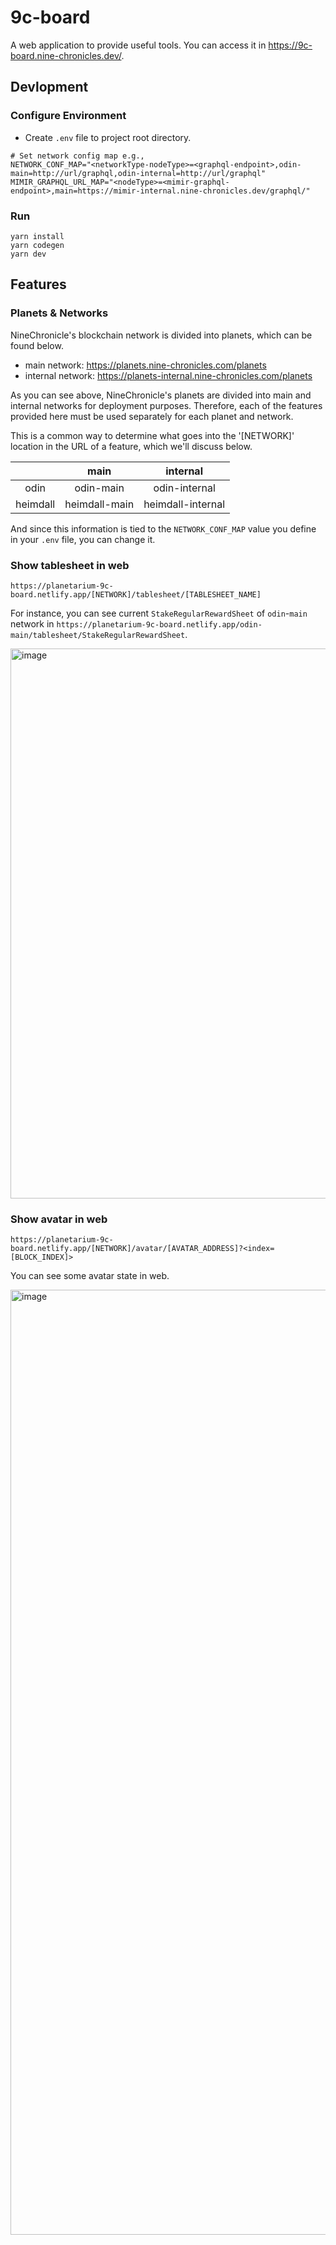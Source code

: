 # 9c-board

A web application to provide useful tools. You can access it in https://9c-board.nine-chronicles.dev/.

## Devlopment

### Configure Environment

- Create `.env` file to project root directory.

```
# Set network config map e.g.,
NETWORK_CONF_MAP="<networkType-nodeType>=<graphql-endpoint>,odin-main=http://url/graphql,odin-internal=http://url/graphql"
MIMIR_GRAPHQL_URL_MAP="<nodeType>=<mimir-graphql-endpoint>,main=https://mimir-internal.nine-chronicles.dev/graphql/"
```

### Run

```
yarn install
yarn codegen
yarn dev
```

## Features

### Planets & Networks

NineChronicle's blockchain network is divided into planets, which can be found below.

- main network: https://planets.nine-chronicles.com/planets
- internal network: https://planets-internal.nine-chronicles.com/planets

As you can see above, NineChronicle's planets are divided into main and internal networks for deployment purposes.
Therefore, each of the features provided here must be used separately for each planet and network.

This is a common way to determine what goes into the '[NETWORK]' location in the URL of a feature, which we'll discuss below.

|          |     main      |     internal      |
| :------: | :-----------: | :---------------: |
|   odin   |   odin-main   |   odin-internal   |
| heimdall | heimdall-main | heimdall-internal |

And since this information is tied to the `NETWORK_CONF_MAP` value you define in your `.env` file, you can change it.

### Show tablesheet in web

`https://planetarium-9c-board.netlify.app/[NETWORK]/tablesheet/[TABLESHEET_NAME]`

For instance, you can see current `StakeRegularRewardSheet` of `odin`-`main` network in `https://planetarium-9c-board.netlify.app/odin-main/tablesheet/StakeRegularRewardSheet`.

<img width="880" alt="image" src="https://user-images.githubusercontent.com/26626194/224272344-622e9d80-a74c-48bf-82b6-62f1e8dde3f1.png">

### Show avatar in web

`https://planetarium-9c-board.netlify.app/[NETWORK]/avatar/[AVATAR_ADDRESS]?<index=[BLOCK_INDEX]>`

You can see some avatar state in web.

<img width="1512" alt="image" src="https://user-images.githubusercontent.com/26626194/224272557-6c2142c3-52e3-4c7e-8744-5fe1158902b3.png">
